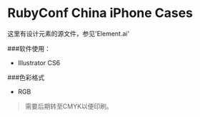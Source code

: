 RubyConf China iPhone Cases
=============

这里有设计元素的源文件，参见'Element.ai'

###软件使用：

- Illustrator CS6

###色彩格式

- RGB

> 需要后期转至CMYK以便印刷。